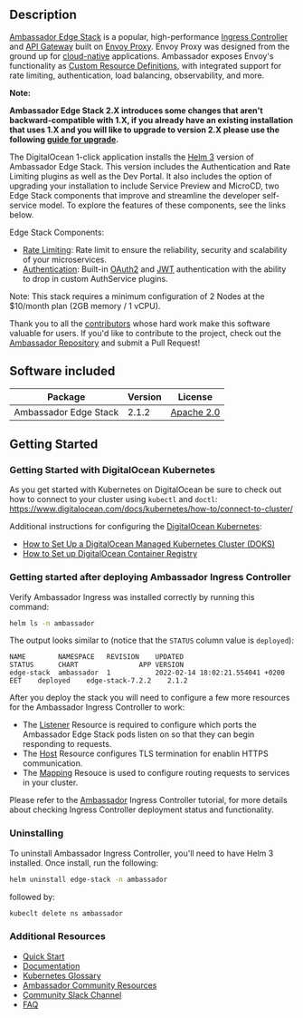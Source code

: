 ## Description

[Ambassador Edge Stack](https://getambassador.io/) is a popular, high-performance [Ingress Controller](https://www.getambassador.io/products/edge-stack/api-gateway/) and [API Gateway](https://www.getambassador.io/learn/kubernetes-glossary/api-gateway/) built on [Envoy Proxy](https://www.envoyproxy.io/). Envoy Proxy was designed from the ground up for [cloud-native](https://www.getambassador.io/learn/kubernetes-glossary/cloud-native/) applications. Ambassador exposes Envoy's functionality as [Custom Resource Definitions](https://www.getambassador.io/learn/kubernetes-glossary/custom-resource-definition/), with integrated support for rate limiting, authentication, load balancing, observability, and more.

**Note:**

**Ambassador Edge Stack 2.X introduces some changes that aren't backward-compatible with 1.X, if you already have an existing installation that uses 1.X and you will like to upgrade to version 2.X please use the following [guide for upgrade](https://www.getambassador.io/docs/edge-stack/latest/topics/install/upgrade/helm/edge-stack-1.14/edge-stack-2.1/#upgrade-productname-1142-to-productname-version-helm).**

The DigitalOcean 1-click application installs the [Helm 3](https://helm.sh/docs/intro/install/) version of Ambassador Edge Stack.  This version includes the Authentication and Rate Limiting plugins as well as the Dev Portal.  It also includes the option of upgrading your installation to include Service Preview and MicroCD, two Edge Stack components that improve and streamline the developer self-service model.  To explore the features of these components, see the links below.

Edge Stack Components:

- [Rate Limiting](https://www.getambassador.io/docs/edge-stack/2.1/topics/using/rate-limits/rate-limits/): Rate limit to ensure the reliability, security and scalability of your microservices.
- [Authentication](https://www.getambassador.io/docs/edge-stack/2.1/topics/running/aes-extensions/authentication/): Built-in [OAuth2](https://www.getambassador.io/docs/edge-stack/2.1/topics/using/filters/oauth2/) and [JWT](https://www.getambassador.io/docs/edge-stack/2.1/topics/using/filters/jwt/) authentication with the ability to drop in custom AuthService plugins.

Note: This stack requires a minimum configuration of 2 Nodes at the $10/month plan (2GB memory / 1 vCPU).

Thank you to all the [contributors](https://github.com/datawire/ambassador/graphs/contributors) whose hard work make this software valuable for users.  If you'd like to contribute to the project, check out the [Ambassador Repository](https://github.com/datawire/ambassador) and submit a Pull Request!

## Software included

| Package               | Version                                        | License                                                                                    |
| --------------------- | ---------------------------------------------- | ------------------------------------------------------------------------------------------ |
| Ambassador Edge Stack | 2.1.2 | [Apache 2.0](https://github.com/datawire/ambassador/blob/master/LICENSE) |

## Getting Started

### Getting Started with DigitalOcean Kubernetes

As you get started with Kubernetes on DigitalOcean be sure to check out how to connect to your cluster using `kubectl` and `doctl`:
<https://www.digitalocean.com/docs/kubernetes/how-to/connect-to-cluster/>

Additional instructions for configuring the [DigitalOcean Kubernetes](https://cloud.digitalocean.com/kubernetes/clusters/):

- [How to Set Up a DigitalOcean Managed Kubernetes Cluster (DOKS)](https://github.com/digitalocean/Kubernetes-Starter-Kit-Developers/tree/main/01-setup-DOKS#how-to-set-up-a-digitalocean-managed-kubernetes-cluster-doks)
- [How to Set up DigitalOcean Container Registry](https://github.com/digitalocean/Kubernetes-Starter-Kit-Developers/tree/main/02-setup-DOCR#how-to-set-up-digitalocean-container-registry)

### Getting started after deploying Ambassador Ingress Controller

Verify Ambassador Ingress was installed correctly by running this command:

```bash
helm ls -n ambassador
```

The output looks similar to (notice that the `STATUS` column value is `deployed`):

```text
NAME      	NAMESPACE 	REVISION	UPDATED                             	STATUS  	CHART           	APP VERSION
edge-stack	ambassador	1       	2022-02-14 18:02:21.554041 +0200 EET	deployed	edge-stack-7.2.2	2.1.2
```

After you deploy the stack you will need to configure a few more resources for the Ambassador Ingress Controller to work:

- The [Listener](https://github.com/digitalocean/Kubernetes-Starter-Kit-Developers/blob/main/03-setup-ingress-controller/ambassador.md#step-2---defining-the-listener-for-ambassador-edge-stack) Resource is required to configure which ports the Ambassador Edge Stack pods listen on so that they can begin responding to requests.
- The [Host](https://github.com/digitalocean/Kubernetes-Starter-Kit-Developers/blob/main/03-setup-ingress-controller/ambassador.md#step-3---defining-the-hosts-for-ambassador-edge-stack) Resource configures TLS termination for enablin HTTPS communication.
- The [Mapping](https://github.com/digitalocean/Kubernetes-Starter-Kit-Developers/blob/main/03-setup-ingress-controller/ambassador.md#step-6---configuring-the-ambassador-edge-stack-mappings-for-hosts) Resouce is used to configure routing requests to services in your cluster.

Please refer to the [Ambassador](https://github.com/digitalocean/Kubernetes-Starter-Kit-Developers/blob/main/03-setup-ingress-controller/ambassador.md) Ingress Controller tutorial, for more details about checking Ingress Controller deployment status and functionality.

### Uninstalling

To uninstall Ambassador Ingress Controller, you'll need to have Helm 3 installed. Once install, run the following:

```bash
helm uninstall edge-stack -n ambassador
```

followed by:

```bash
kubeclt delete ns ambassador
```

### Additional Resources

- [Quick Start](https://www.getambassador.io/docs/latest/tutorials/getting-started/)
- [Documentation](https://www.getambassador.io/docs/latest/)
- [Kubernetes Glossary](https://www.getambassador.io/learn/kubernetes-glossary/)
- [Ambassador Community Resources](https://www.getambassador.io/community/)
- [Community Slack Channel](https://join.slack.com/t/datawire-oss/shared_invite/zt-8rbpcp4x-vqcfpwmJYxcCVSL1CPxGLw)
- [FAQ](https://www.getambassador.io/docs/latest/about/faq/)
